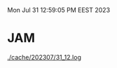 Mon Jul 31 12:59:05 PM EEST 2023
# JAM
<a href='./cache/202307/31_12.log'>./cache/202307/31_12.log</a>
